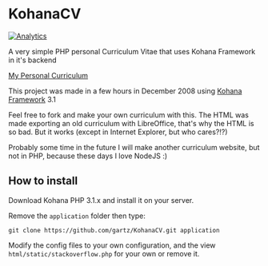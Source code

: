 KohanaCV
========

[![Analytics](https://ga-beacon.appspot.com/UA-24619548-7/KohanaCV/readme)](https://github.com/igrigorik/ga-beacon)

A very simple PHP personal Curriculum Vitae that uses Kohana Framework in it's backend

[My Personal Curriculum](http://curriculum.gartz.com.br/)

This project was made in a few hours in December 2008 using [Kohana Framework](http://kohanaframework.org/) 3.1

Feel free to fork and make your own curriculum with this. The HTML was made exporting an old curriculum with LibreOffice, that's why the HTML is so bad. But it works (except in Internet Explorer, but who cares?!?)

Probably some time in the future I will make another curriculum website, but not in PHP, because these days I love NodeJS :)

How to install
--------------

Download Kohana PHP 3.1.x and install it on your server.

Remove the `application` folder then type:

    git clone https://github.com/gartz/KohanaCV.git application
    
Modify the config files to your own configuration, and the view `html/static/stackoverflow.php` for your own or remove it.
